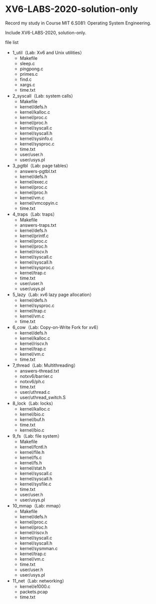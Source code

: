 # XV6-LABS-2020-solution-only
Record my study in Course MIT 6.S081: Operating System Engineering.

Include XV6-LABS-2020, solution-only.



file list

- 1_util（Lab: Xv6 and Unix utilities）
    - Makefile
    - sleep.c
    - pingpong.c
    - primes.c
    - find.c
    - xargs.c
    - time.txt
- 2_syscall（Lab: system calls）
    - Makefile
    - kernel/defs.h
    - kernel/kalloc.c
    - kernel/proc.c
    - kernel/proc.h
    - kernel/syscall.c
    - kernel/syscall.h
    - kernel/sysinfo.c
    - kernel/sysproc.c
    - time.txt
    - user/user.h
    - user/usys.pl
- 3_pgtbl（Lab: page tables）
    - answers-pgtbl.txt
    - kernel/defs.h
    - kernel/exec.c
    - kernel/proc.c
    - kernel/proc.h
    - kernel/vm.c
    - kernel/vmcopyin.c
    - time.txt
- 4_traps（Lab: traps）
    - Makefile
    - answers-traps.txt
    - kernel/defs.h
    - kernel/printf.c
    - kernel/proc.c
    - kernel/proc.h
    - kernel/riscv.h
    - kernel/syscall.c
    - kernel/syscall.h
    - kernel/sysproc.c
    - kernel/trap.c
    - time.txt
    - user/user.h
    - user/usys.pl
- 5_lazy（Lab: xv6 lazy page allocation）
    - kernel/defs.h
    - kernel/sysproc.c
    - kernel/trap.c
    - kernel/vm.c
    - time.txt
- 6_cow（Lab: Copy-on-Write Fork for xv6）
    - kernel/defs.h
    - kernel/kalloc.c
    - kernel/riscv.h
    - kernel/trap.c
    - kernel/vm.c
    - time.txt
- 7_thread（Lab: Multithreading）
    - answers-thread.txt
    - notxv6/barrier.c
    - notxv6/ph.c
    - time.txt
    - user/uthread.c
    - user/uthread_switch.S
- 8_lock（Lab: locks）
    - kernel/kalloc.c
    - kernel/bio.c
    - kernel/buf.h
    - time.txt
    - kernel/bio.c
- 9_fs（Lab: file system）
    - Makefile
    - kernel/fcntl.h
    - kernel/file.h
    - kernel/fs.c
    - kernel/fs.h
    - kernel/stat.h
    - kernel/syscall.c
    - kernel/syscall.h
    - kernel/sysfile.c
    - time.txt
    - user/user.h
    - user/usys.pl
- 10_mmap（Lab: mmap）
    - Makefile
    - kernel/defs.h
    - kernel/proc.c
    - kernel/proc.h
    - kernel/riscv.h
    - kernel/syscall.c
    - kernel/syscall.h
    - kernel/sysmman.c
    - kernel/trap.c
    - kernel/vm.c
    - time.txt
    - user/user.h
    - user/usys.pl
- 11_net（Lab: networking）
    - kernel/e1000.c
    - packets.pcap
    - time.txt

